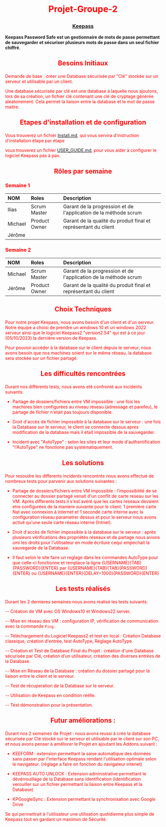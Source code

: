 # <font color='red'><p align =center>Projet-Groupe-2 </font> </p> 

### <p align =center> [Keepass](https://keepass.info/)
 
**Keepass Password Safe est un gestionnaire de mots de passe permettant de sauvegarder et sécuriser plusieurs mots de passe dans un seul fichier chiffré**.


## <font color='red'> <p align =center> Besoins Initiaux

Demande de base : créer une Database sécurisée par "Clé" stockée sur un serveur et utilisable par un client.

Une database sécurisée par clé est une database à laquelle nous ajoutons, lors de sa création, un fichier clé contenant une clé de cryptage générée aleatoirement. Cela permet la liaison entre la database et le mot de passe maitre.


## <font color='red'> <p align =center> Etapes d'installation et de configuration

Vous trouverez un fichier [Install.md](https://github.com/iliasssss/Projet-Groupe-2/blob/main/Install.md), qui vous servira d'instruction d'installation étape par étape

vous trouverez un fichier [USER_GUIDE.md](https://github.com/iliasssss/Projet-Groupe-2/blob/main/USER_GUIDE.md), pour vous aider à configurer le logiciel Keepass pas à pas.


## <font color='red'> <p align =center> Rôles par semaine

### Semaine 1 
| NOM | Roles | Description |
| :-- |:----- | :---------- |
| Ilias    | Scrum Master      | Garant de la progression et de l'application de la méthode scrum   |
|  Michael   | Product Owner   |  Garant de la qualité du produit final et représentant du client   |
|  Jérôme  |       |           |  Tests et travail sur présentation   |

### Semaine 2 
| NOM | Roles | Description |
| :-- |:----- | :---------- |
|  Michael | Scrum Master     |  Garant de la progression et de l'application de la méthode scrum   |
|  Jérôme  |  Product Owner   |  Garant de la qualité du produit final et représentant du client    |


## <font color='red'> <p align =center> Choix Techniques

Pour notre projet Keepass, nous avons besoin d'un client et d'un serveur. Notre équipe a choisi de prendre un windows 10 et un windows 2022 serveur ainsi que le logiciel Keepass2 "version2.54" qui est à ce jour (05/10/2023) la dernière version de Keepass.

Pour pouvoir accéder à la database sur le client depuis le serveur, nous avons besoin que nos machines soient sur le même réseau, la database sera stockée sur un fichier partagé. 


## <font color='red'><p align =center> Les difficultés rencontrées

Durant nos différents tests, nous avons eté confronté aux incidents suivants: 

 -  Partage de dossiers/fichiers entre VM impossible : une fois les machines bien configurées au niveau réseau (adressage et parefeu), le partage de fichier n'etait pas toujours disponible.  
 
 -  Droit d'accès de fichier impossible à la database sur le serveur : une fois la Database sur le serveur, le client se connecte dessus apres modification de la database mais il était impossible de la sauvegarder.

 -  Incident avec "AutoType" : selon les sites et leur mode d'authentification "l'AutoType" ne fonctione pas systématiquement.


## <font color='red'><p align =center> Les solutions 

Pour resoudre les differents incidents rencontrés nous avons effectué de nombreux tests pour parvenir aux solutions suivantes :
 
 -  Partage de dossiers/fichiers entre VM impossible : l'impossibilité de se connecter au dossier partagé venait d'un conflit de carte reseau sur les VM. Après differents tests il s'est avéré que les cartes reseaux devaient etre configurées de la maniere suivante pour le client: 1 première carte Nat avec connexion à internet et 1 seconde carte interne avec la configuration réseau parametrer dessus et pour le serveur nous avons activé qu'une seule carte réseau interne (Intnet).
 
 -  Droit d'accès de fichier impossible à la database sur le serveur : après plusieurs vérifications des propriétés réseaux et de partage nous avions omi les droits pour l'utilisateur en mode écriture cequi empechait la sauvegarde de la Database.
 
 -  Il faut selon le site faire un reglage dans les commandes AutoType pour que celle-ci fonctionne et remplace la ligne {USERNAME}{TAB}{PASSWORD}{ENTER} par {USERNAME}{TAB}{TAB}{PASSWORD}{ENTER} ou {USERNAME}{ENTER}{DELAY=1000}{PASSWORD}{ENTER} 


## <font color='red'><p align =center> Les tests réalisés

Durant les 2 dernieres semaines nous avons realisé les tests suivants:

-- Création de VM avec OS Windows10 et Windows22 server.

-- Mise en réseau des VM : configuration IP, vérification de communication avec la commande `Ping`.

-- Téléchargement du Logiciel Keepass2 et test en local : Création Database classique, création d'entrée, test AutoType, Réglage AutoType.

-- Création et Test de Database Final du Projet : création d'une Database sécurisée par Clé, création d'un utilisateur, création des diverses entrées de la Database.

-- Mise en Réseau de la Database : création du dossier partagé pour la liaison entre le client et le serveur.

-- Test de récuperation de la Database sur le serveur.

-- Utilisation de Keepass en condition réélle.

-- Test démonstration pour la présentation.

## <font color='red'><p align = center> Futur améliorations :

Durant nos 2 semaines de Projet : nous avons reussi à crée la database sécurisée par Clé stocké sur le serveur et utilisable par le client sur son PC, et nous avons penser à améliorer le Projet en ajoutant les Addons suivant :

  -  KEEFORM : extension permettant la saise automatique des données sans passer par l'interface Keepass rendant l'utilisation optimale selon le navigateur. (réglage a faire en fonction du navigateur intenet) 

  -  KEEPASS AUTO UNLOCK : Extension administrative permettant le dévérrouillage de la Database sans identification (identification verouiller sur un fichier permettant la liaison entre Keepass et la Database)

  - KPGoogleSync : Extension permettant la synchronisation avec Google Drive 

Se qui permettrait à l'utilisateur une utilisation quotidienne plus simple de Keepass tout en gardant un maximun de Sécurité.
